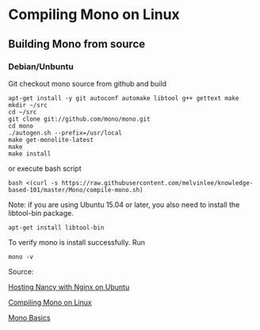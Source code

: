 # Compiling Mono on Linux 

## Building Mono from source

### Debian/Unbuntu


Git checkout mono source from github and build

	apt-get install -y git autoconf automake libtool g++ gettext make
	mkdir ~/src
	cd ~/src
	git clone git://github.com/mono/mono.git
	cd mono
	./autogen.sh --prefix=/usr/local
	make get-monolite-latest
	make
	make install
	
or execute bash script

	bash <(curl -s https://raw.githubusercontent.com/melvinlee/knowledge-based-101/master/Mono/compile-mono.sh)
		
Note: if you are using Ubuntu 15.04 or later, you also need to install the libtool-bin package.

	apt-get install libtool-bin


To verify mono is install successfully. Run

	mono -v
		

Source: 

[Hosting Nancy with Nginx on Ubuntu](https://github.com/NancyFx/Nancy/wiki/Hosting-Nancy-with-Nginx-on-Ubuntu)

[Compiling Mono on Linux](http://www.mono-project.com/docs/compiling-mono/linux/)

[Mono Basics](http://www.mono-project.com/docs/getting-started/mono-basics/)

